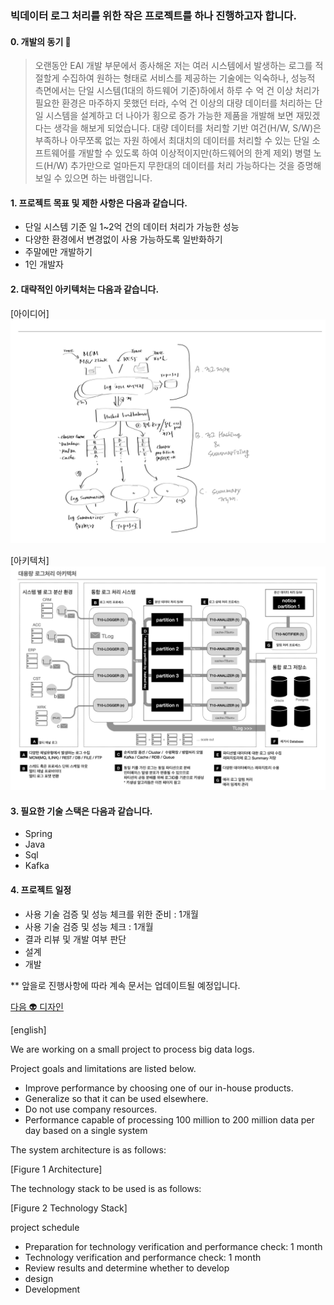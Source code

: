 <!--
### We are working on a small project for big data log processing. 👋
---
- 🔭 I’m currently working on ...
  ---
  * 탭 블릿 표시 예
  * **Bold**
  * > 인용문입니다.
    >> 인용에 인용입니다.
  * ![아키텍처](./fig.01-architectrue01.png)
  * ![아키텍처](./fig.02-architectrue02.png)
  1. 숫자
  2. 2번째
  마크다운 참고 : 
    https://www.markdownguide.org/getting-started/
  마크다운 툴 :
    https://dillinger.io
-->

### 빅데이터 로그 처리를 위한 작은 프로젝트를 하나 진행하고자 합니다.

#### 0. 개발의 동기 🤔 
  > 오랜동안 EAI 개발 부문에서 종사해온 저는 여러 시스템에서 발생하는 로그를 적절할게 수집하여
  > 원하는 형태로 서비스를 제공하는 기술에는 익숙하나,
  > 성능적 측면에서는 단일 시스템(1대의 하드웨어 기준)하에서 하루 수 억 건 이상 처리가
  > 필요한 환경은 마주하지 못했던 터라, 수억 건 이상의 대량 데이터를 처리하는 단일 시스템을 설계하고
  > 더 나아가 횡으로 증가 가능한 제품을 개발해 보면 재밌겠다는 생각을 해보게 되었습니다.
  > 대량 데이터를 처리할 기반 여건(H/W, S/W)은 부족하나 아무쪼록 없는 자원 하에서 최대치의 데이터를
  > 처리할 수 있는 단일 소프트웨어를 개발할 수 있도록 하여 이상적이지만(하드웨어의 한계 제외)
  > 병렬 노드(H/W) 추가만으로 얼마든지 무한대의 데이터를 처리 가능하다는 것을 증명해 보일 수 있으면 하는 바램입니다.   

#### 1. 프로젝트 목표 및 제한 사항은 다음과 같습니다.
  * 단일 시스템 기준 일 1~2억 건의 데이터 처리가 가능한 성능
  * 다양한 환경에서 변경없이 사용 가능하도록 일반화하기
  * 주말에만 개발하기
  * 1인 개발자

#### 2. 대략적인 아키텍처는 다음과 같습니다.
[아이디어] ![](./fig.01-architectrue01.png)

[아키텍처] ![](./fig.02-architectrue02.png)

#### 3. 필요한 기술 스택은 다음과 같습니다.
  * Spring
  * Java
  * Sql
  * Kafka

#### 4. 프로젝트 일정
  - 사용 기술 검증 및 성능 체크를 위한 준비 : 1개월
  - 사용 기술 검증 및 성능 체크 : 1개월
  - 결과 리뷰 및 개발 여부 판단
  - 설계
  - 개발

** 앞을로 진행사항에 따라 계속 문서는 업데이트될 예정입니다. 

[다음 👽 디자인](./design.md)


[english]

We are working on a small project to process big data logs.

Project goals and limitations are listed below.
* Improve performance by choosing one of our in-house products.
* Generalize so that it can be used elsewhere.
* Do not use company resources.
* Performance capable of processing 100 million to 200 million data per day based on a single system

The system architecture is as follows:

[Figure 1 Architecture]

The technology stack to be used is as follows:

[Figure 2 Technology Stack]

project schedule
- Preparation for technology verification and performance check: 1 month
- Technology verification and performance check: 1 month
- Review results and determine whether to develop
- design
- Development
